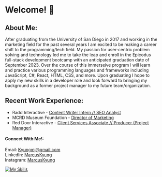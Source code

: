# Welcome!  👋

## About Me:
After graduating from the University of San Diego in 2017 and working in the marketing field for the past several years I am excited to be making a career shift to the programming/tech field. My passion for user-centric problem solving and technology led me to take the leap and enroll in the Epicodus full-stack development bootcamp with an anticipated graduation date of September 2023. Over the course of this immerseive program I will learn and practice various programming languages and frameworks including JavaScript, C#, React, HTML, CSS, and more. Upon graduating I hope to apply my new skills in a developer role and look forward to bringing my background as a former project manager to my future team/organization. 

## Recent Work Experience:
- Radd Interactive - [Content Writer Intern // SEO Analyst](https://www.linkedin.com/in/marcuskyung/)<br>
- MCRD Museum Foundation - [Director of Marketing](https://www.linkedin.com/in/marcuskyung/)<br>
- Red Door Interactive - [Client Services Associate // Producer (Project Manager)](https://www.linkedin.com/in/marcuskyung/)<br>

#### Connect With Me!:
Email: Kyungmj@gmail.com<br>
LinkedIn: [MarcusKyung](https://www.linkedin.com/in/marcuskyung/)<br>
Instagram: [MarcusKyung](https://www.instagram.com/marcuskyung/)<br>

[![My Skills](https://skillicons.dev/icons?i=js,html,css,bootstrap,webpack,js,cs,dotnet,react,mysql,github,vscode,postman,bots)](https://skillicons.dev)
